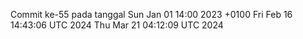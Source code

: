 Commit ke-55 pada tanggal Sun Jan 01 14:00 2023 +0100
Fri Feb 16 14:43:06 UTC 2024
Thu Mar 21 04:12:09 UTC 2024
